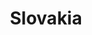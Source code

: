 ---
title: Slovakia
indice: 0.3902359561170552
years:
- title: '1995'
  indice: 0.38070560697333483
- title: '1996'
  indice: 0.3722947951523429
- title: '1997'
  indice: 0.3739558419459029
- title: '1998'
  indice: 0.3595802775283225
- title: '1999'
  indice: 0.35578556042385895
- title: '2000'
  indice: 0.35010981960602383
- title: '2001'
  indice: 0.34548610111194555
- title: '2002'
  indice: 0.3624556881286109
- title: '2003'
  indice: 0.34969601528387306
- title: '2004'
  indice: 0.3440677481206038
- title: '2005'
  indice: 0.3368705192950018
- title: '2006'
  indice: 0.3337331169900746
- title: '2007'
  indice: 0.3356952026532664
- title: '2008'
  indice: 0.34245549833175265
- title: '2009'
  indice: 0.37689430719456335
- title: '2010'
  indice: 0.36687262037606444
- title: '2011'
  indice: 0.36036246707001657
- title: '2012'
  indice: 0.3656972423708463
- title: '2013'
  indice: 0.38176934734110607
- title: '2014'
  indice: 0.35822998003876283
- title: '2015'
  indice: 0.36273624345511973
- title: '2016'
  indice: 0.37667389587234745
- title: '2017'
  indice: 0.3792044768149885
- title: '2018'
  indice: 0.37643806526027884
- title: '2019'
  indice: 0.36945196036297057
- title: '2020'
  indice: 0.3902359561170552
---